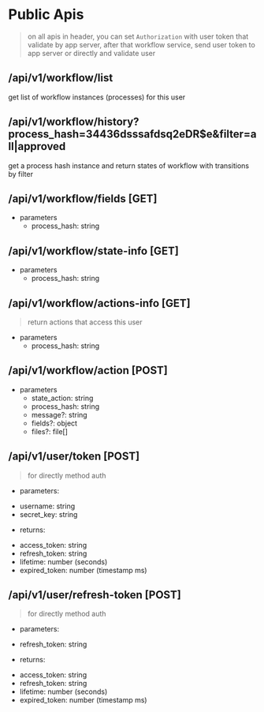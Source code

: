 # Public Apis

> on all apis in header, you can set `Authorization` with user token that validate by app server, after that workflow service, send user token to app server or directly and validate user

## /api/v1/workflow/list
get list of workflow instances (processes) for this user

## /api/v1/workflow/history?process_hash=34436dsssafdsq2eDR$e&filter=all|approved
get a process hash instance and return states of workflow with transitions by filter

## /api/v1/workflow/fields [GET]
* parameters
    - process_hash: string

## /api/v1/workflow/state-info [GET]
* parameters
    - process_hash: string

## /api/v1/workflow/actions-info [GET]
> return actions that access this user
* parameters
    - process_hash: string

## /api/v1/workflow/action [POST]
- parameters
    - state_action: string
    - process_hash: string
    - message?: string
    - fields?: object
    - files?: file[]

## /api/v1/user/token [POST]
> for directly method auth
* parameters:
- username: string
- secret_key: string
* returns:
- access_token: string
- refresh_token: string
- lifetime: number (seconds)
- expired_token: number (timestamp ms)
## /api/v1/user/refresh-token [POST]
> for directly method auth
* parameters:
- refresh_token: string
* returns:
- access_token: string
- refresh_token: string
- lifetime: number (seconds)
- expired_token: number (timestamp ms)